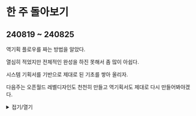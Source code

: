 # 한 주 돌아보기
## 240819 ~ 240825
역기획 플로우를 짜는 방법을 알았다.

열심히 적었지만 전체적인 완성을 하진 못해서 좀 많이 아쉽다.

시스템 기획서를 기반으로 제대로 된 기초를 쌓아 올리자.

다음주는 오픈월드 레벨디자인도 천천히 만들고 역기획서도 제대로 다시 만들어봐야겠다.

<details>
<summary>접기/열기</summary>

![image](https://github.com/user-attachments/assets/e733ec36-0250-4535-b81d-f7a9bf9df111)

</details>


